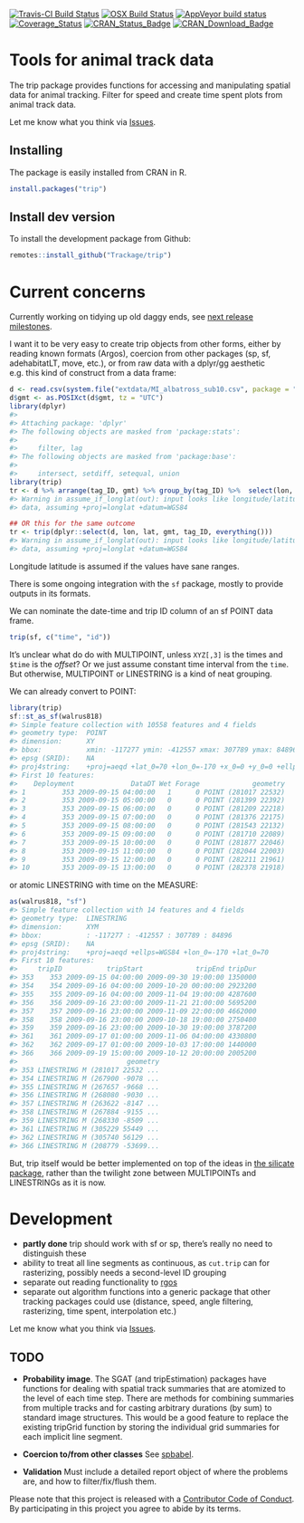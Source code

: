 
<!-- README.md is generated from README.Rmd. Please edit that file -->

[![Travis-CI Build
Status](http://badges.herokuapp.com/travis/Trackage/trip?branch=master&env=BUILD_NAME=trusty_release&label=linux)](https://travis-ci.org/Trackage/trip)
[![OSX Build
Status](http://badges.herokuapp.com/travis/Trackage/trip?branch=master&env=BUILD_NAME=osx_release&label=osx)](https://travis-ci.org/Trackage/trip)
[![AppVeyor build
status](https://ci.appveyor.com/api/projects/status/github/Trackage/trip?branch=master&svg=true)](https://ci.appveyor.com/project/Trackage/trip)[![Coverage\_Status](https://img.shields.io/codecov/c/github/Trackage/trip/master.svg)](https://codecov.io/github/Trackage/trip?branch=master)
[![CRAN\_Status\_Badge](http://www.r-pkg.org/badges/version/trip)](https://cran.r-project.org/package=trip)
[![CRAN\_Download\_Badge](http://cranlogs.r-pkg.org/badges/trip)](https://cran.r-project.org/package=trip)

# Tools for animal track data

The trip package provides functions for accessing and manipulating
spatial data for animal tracking. Filter for speed and create time spent
plots from animal track data.

Let me know what you think via
[Issues](https://github.com/Trackage/trip/issues).

## Installing

The package is easily installed from CRAN in R.

``` r
install.packages("trip")
```

## Install dev version

To install the development package from Github:

``` r
remotes::install_github("Trackage/trip")
```

# Current concerns

Currently working on tidying up old daggy ends, see [next release
milestones](https://github.com/Trackage/trip/milestone/2).

I want it to be very easy to create trip objects from other forms,
either by reading known formats (Argos), coercion from other packages
(sp, sf, adehabitatLT, move, etc.), or from raw data with a dplyr/gg
aesthetic e.g. this kind of construct from a data
frame:

``` r
d <- read.csv(system.file("extdata/MI_albatross_sub10.csv", package = "trip"), stringsAsFactors = FALSE)
d$gmt <- as.POSIXct(d$gmt, tz = "UTC")
library(dplyr)
#> 
#> Attaching package: 'dplyr'
#> The following objects are masked from 'package:stats':
#> 
#>     filter, lag
#> The following objects are masked from 'package:base':
#> 
#>     intersect, setdiff, setequal, union
library(trip)
tr <- d %>% arrange(tag_ID, gmt) %>% group_by(tag_ID) %>%  select(lon, lat, gmt, everything()) %>% trip()
#> Warning in assume_if_longlat(out): input looks like longitude/latitude
#> data, assuming +proj=longlat +datum=WGS84

## OR this for the same outcome
tr <- trip(dplyr::select(d, lon, lat, gmt, tag_ID, everything()))
#> Warning in assume_if_longlat(out): input looks like longitude/latitude
#> data, assuming +proj=longlat +datum=WGS84
```

Longitude latitude is assumed if the values have sane ranges.

There is some ongoing integration with the `sf` package, mostly to
provide outputs in its formats.

We can nominate the date-time and trip ID column of an sf POINT data
frame.

``` r
trip(sf, c("time", "id"))
```

It’s unclear what do do with MULTIPOINT, unless `XYZ[,3]` is the times
and `$time` is the *offset*? Or we just assume constant time interval
from the `time`. But otherwise, MULTIPOINT or LINESTRING is a kind of
neat grouping.

We can already convert to POINT:

``` r
library(trip)
sf::st_as_sf(walrus818)
#> Simple feature collection with 10558 features and 4 fields
#> geometry type:  POINT
#> dimension:      XY
#> bbox:           xmin: -117277 ymin: -412557 xmax: 307789 ymax: 84896
#> epsg (SRID):    NA
#> proj4string:    +proj=aeqd +lat_0=70 +lon_0=-170 +x_0=0 +y_0=0 +ellps=WGS84 +units=m +no_defs
#> First 10 features:
#>    Deployment              DataDT Wet Forage             geometry
#> 1         353 2009-09-15 04:00:00   1      0 POINT (281017 22532)
#> 2         353 2009-09-15 05:00:00   0      0 POINT (281399 22392)
#> 3         353 2009-09-15 06:00:00   0      0 POINT (281209 22218)
#> 4         353 2009-09-15 07:00:00   0      0 POINT (281376 22175)
#> 5         353 2009-09-15 08:00:00   0      0 POINT (281543 22132)
#> 6         353 2009-09-15 09:00:00   0      0 POINT (281710 22089)
#> 7         353 2009-09-15 10:00:00   0      0 POINT (281877 22046)
#> 8         353 2009-09-15 11:00:00   0      0 POINT (282044 22003)
#> 9         353 2009-09-15 12:00:00   0      0 POINT (282211 21961)
#> 10        353 2009-09-15 13:00:00   0      0 POINT (282378 21918)
```

or atomic LINESTRING with time on the MEASURE:

``` r
as(walrus818, "sf")
#> Simple feature collection with 14 features and 4 fields
#> geometry type:  LINESTRING
#> dimension:      XYM
#> bbox:           : -117277 : -412557 : 307789 : 84896
#> epsg (SRID):    NA
#> proj4string:    +proj=aeqd +ellps=WGS84 +lon_0=-170 +lat_0=70
#> First 10 features:
#>     tripID           tripStart             tripEnd tripDur
#> 353    353 2009-09-15 04:00:00 2009-09-30 19:00:00 1350000
#> 354    354 2009-09-16 04:00:00 2009-10-20 00:00:00 2923200
#> 355    355 2009-09-16 04:00:00 2009-11-04 19:00:00 4287600
#> 356    356 2009-09-16 23:00:00 2009-11-21 21:00:00 5695200
#> 357    357 2009-09-16 23:00:00 2009-11-09 22:00:00 4662000
#> 358    358 2009-09-16 23:00:00 2009-10-18 19:00:00 2750400
#> 359    359 2009-09-16 23:00:00 2009-10-30 19:00:00 3787200
#> 361    361 2009-09-17 01:00:00 2009-11-06 04:00:00 4330800
#> 362    362 2009-09-17 01:00:00 2009-10-03 17:00:00 1440000
#> 366    366 2009-09-19 15:00:00 2009-10-12 20:00:00 2005200
#>                           geometry
#> 353 LINESTRING M (281017 22532 ...
#> 354 LINESTRING M (267900 -9078 ...
#> 355 LINESTRING M (267657 -9668 ...
#> 356 LINESTRING M (268080 -9030 ...
#> 357 LINESTRING M (263622 -8147 ...
#> 358 LINESTRING M (267884 -9155 ...
#> 359 LINESTRING M (268330 -8509 ...
#> 361 LINESTRING M (305229 55449 ...
#> 362 LINESTRING M (305740 56129 ...
#> 366 LINESTRING M (208779 -53699...
```

But, trip itself would be better implemented on top of the ideas in [the
silicate package](https://github.com/hypertidy/silicate/), rather than
the twilight zone between MULTIPOINTs and LINESTRINGs as it is now.

# Development

  - **partly done** trip should work with sf or sp, there’s really no
    need to distinguish these
  - ability to treat all line segments as continuous, as `cut.trip` can
    for rasterizing, possibly needs a second-level ID grouping
  - separate out reading functionality to
    [rgos](https://github.com/mdsumner/rgos)
  - separate out algorithm functions into a generic package that other
    tracking packages could use (distance, speed, angle filtering,
    rasterizing, time spent, interpolation etc.)

Let me know what you think via
[Issues](https://github.com/Trackage/trip/issues).

## TODO

  - **Probability image**. The SGAT (and tripEstimation) packages have
    functions for dealing with spatial track summaries that are atomized
    to the level of each time step. There are methods for combining
    summaries from multiple tracks and for casting arbitrary durations
    (by sum) to standard image structures. This would be a good feature
    to replace the existing tripGrid function by storing the individual
    grid summaries for each implicit line segment.

  - **Coercion to/from other classes** See
    [spbabel](https://github.com/mdsumner/spbabel).

  - **Validation** Must include a detailed report object of where the
    problems are, and how to filter/fix/flush them.

Please note that this project is released with a [Contributor Code of
Conduct](CONDUCT.md). By participating in this project you agree to
abide by its terms.
